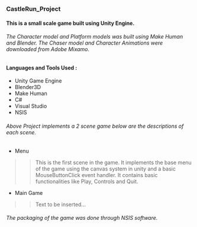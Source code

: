### CastleRun_Project

#### This is a small scale game built using Unity Engine.
    
######          The Character model and Platform models was built using Make Human and Blender. The Chaser model and Character Animations were downloaded from Adobe Mixamo.

#### Languages and Tools Used :
* Unity Game Engine
* Blender3D
* Make Human
* C#
* Visual Studio
* NSIS


###### Above Project implements a 2 scene game below are the descriptions of each scene.

* Menu
> > This is the first scene in the game. It implements the base menu of the game using the canvas system in unity and a basic MouseButtonClick event handler. It contains basic functionalities like Play, Controls and Quit.

* Main Game
> > Text to be inserted...

###### The packaging of the game was done through NSIS software.
